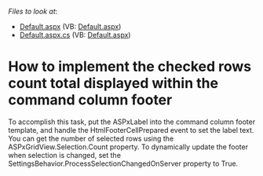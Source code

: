 <!-- default file list -->
*Files to look at*:

* [Default.aspx](./CS/WebSite/Default.aspx) (VB: [Default.aspx](./VB/WebSite/Default.aspx))
* [Default.aspx.cs](./CS/WebSite/Default.aspx.cs) (VB: [Default.aspx](./VB/WebSite/Default.aspx))
<!-- default file list end -->
# How to implement the checked rows count total displayed within the command column footer


<p>To accomplish this task, put the ASPxLabel into the command column footer template, and handle the HtmlFooterCellPrepared event to set the label text. You can get the number of selected rows using the ASPxGridView.Selection.Count property. To dynamically update the footer when selection is changed, set the SettingsBehavior.ProcessSelectionChangedOnServer property to True.</p>

<br/>



